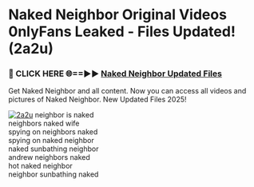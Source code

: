 # Naked Neighbor Original Videos 0nlyFans Leaked - Files Updated! (2a2u)

<h3>🔴 CLICK HERE 🌐==►► <a href="https://tinyurl.com/up5wt9bj" rel="nofollow">Naked Neighbor Updated Files</a></h3>

Get Naked Neighbor and all content. Now you can access all videos and pictures of Naked Neighbor. New Updated Files 2025!

[![2a2u](https://i.imgur.com/ABiUzMV.gif)](https://tinyurl.com/up5wt9bj)
neighbor is naked<br>
neighbors naked wife<br>
spying on neighbors naked<br>
spying on naked neighbor<br>
naked sunbathing neighbor<br>
andrew neighbors naked<br>
hot naked neighbor<br>
neighbor sunbathing naked